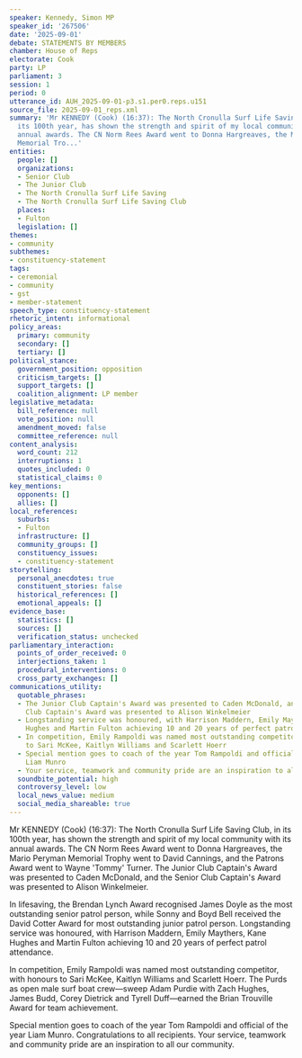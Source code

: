 ```yaml
---
speaker: Kennedy, Simon MP
speaker_id: '267506'
date: '2025-09-01'
debate: STATEMENTS BY MEMBERS
chamber: House of Reps
electorate: Cook
party: LP
parliament: 3
session: 1
period: 0
utterance_id: AUH_2025-09-01-p3.s1.per0.reps.u151
source_file: 2025-09-01_reps.xml
summary: 'Mr KENNEDY (Cook) (16:37): The North Cronulla Surf Life Saving Club, in
  its 100th year, has shown the strength and spirit of my local community with its
  annual awards. The CN Norm Rees Award went to Donna Hargreaves, the Mario Peryman
  Memorial Tro...'
entities:
  people: []
  organizations:
  - Senior Club
  - The Junior Club
  - The North Cronulla Surf Life Saving
  - The North Cronulla Surf Life Saving Club
  places:
  - Fulton
  legislation: []
themes:
- community
subthemes:
- constituency-statement
tags:
- ceremonial
- community
- gst
- member-statement
speech_type: constituency-statement
rhetoric_intent: informational
policy_areas:
  primary: community
  secondary: []
  tertiary: []
political_stance:
  government_position: opposition
  criticism_targets: []
  support_targets: []
  coalition_alignment: LP member
legislative_metadata:
  bill_reference: null
  vote_position: null
  amendment_moved: false
  committee_reference: null
content_analysis:
  word_count: 212
  interruptions: 1
  quotes_included: 0
  statistical_claims: 0
key_mentions:
  opponents: []
  allies: []
local_references:
  suburbs:
  - Fulton
  infrastructure: []
  community_groups: []
  constituency_issues:
  - constituency-statement
storytelling:
  personal_anecdotes: true
  constituent_stories: false
  historical_references: []
  emotional_appeals: []
evidence_base:
  statistics: []
  sources: []
  verification_status: unchecked
parliamentary_interaction:
  points_of_order_received: 0
  interjections_taken: 1
  procedural_interventions: 0
  cross_party_exchanges: []
communications_utility:
  quotable_phrases:
  - The Junior Club Captain's Award was presented to Caden McDonald, and the Senior
    Club Captain's Award was presented to Alison Winkelmeier
  - Longstanding service was honoured, with Harrison Maddern, Emily Maythers, Kane
    Hughes and Martin Fulton achieving 10 and 20 years of perfect patrol attendance
  - In competition, Emily Rampoldi was named most outstanding competitor, with honours
    to Sari McKee, Kaitlyn Williams and Scarlett Hoerr
  - Special mention goes to coach of the year Tom Rampoldi and official of the year
    Liam Munro
  - Your service, teamwork and community pride are an inspiration to all our community
  soundbite_potential: high
  controversy_level: low
  local_news_value: medium
  social_media_shareable: true
---
```


Mr KENNEDY (Cook) (16:37): The North Cronulla Surf Life Saving Club, in its 100th year, has shown the strength and spirit of my local community with its annual awards. The CN Norm Rees Award went to Donna Hargreaves, the Mario Peryman Memorial Trophy went to David Cannings, and the Patrons Award went to Wayne 'Tommy' Turner. The Junior Club Captain's Award was presented to Caden McDonald, and the Senior Club Captain's Award was presented to Alison Winkelmeier.

In lifesaving, the Brendan Lynch Award recognised James Doyle as the most outstanding senior patrol person, while Sonny and Boyd Bell received the David Cotter Award for most outstanding junior patrol person. Longstanding service was honoured, with Harrison Maddern, Emily Maythers, Kane Hughes and Martin Fulton achieving 10 and 20 years of perfect patrol attendance.

In competition, Emily Rampoldi was named most outstanding competitor, with honours to Sari McKee, Kaitlyn Williams and Scarlett Hoerr. The Purds as open male surf boat crew—sweep Adam Purdie with Zach Hughes, James Budd, Corey Dietrick and Tyrell Duff—earned the Brian Trouville Award for team achievement.

Special mention goes to coach of the year Tom Rampoldi and official of the year Liam Munro. Congratulations to all recipients. Your service, teamwork and community pride are an inspiration to all our community.